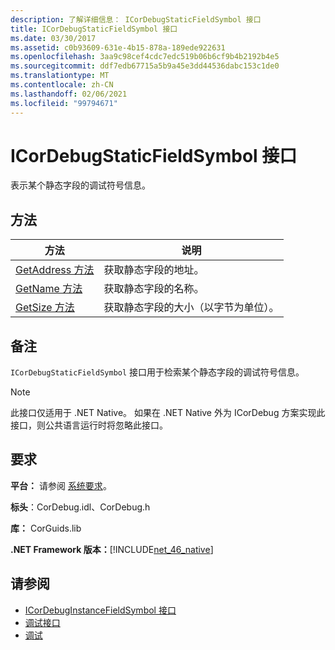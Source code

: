 ```yaml
---
description: 了解详细信息： ICorDebugStaticFieldSymbol 接口
title: ICorDebugStaticFieldSymbol 接口
ms.date: 03/30/2017
ms.assetid: c0b93609-631e-4b15-878a-189ede922631
ms.openlocfilehash: 3aa9c98cef4cdc7edc519b06b6cf9b4b2192b4e5
ms.sourcegitcommit: ddf7edb67715a5b9a45e3dd44536dabc153c1de0
ms.translationtype: MT
ms.contentlocale: zh-CN
ms.lasthandoff: 02/06/2021
ms.locfileid: "99794671"
---
```

# <a name="icordebugstaticfieldsymbol-interface"></a>ICorDebugStaticFieldSymbol 接口

表示某个静态字段的调试符号信息。  
  
## <a name="methods"></a>方法  
  
|方法|说明|  
|------------|-----------------|  
|[GetAddress 方法](icordebugstaticfieldsymbol-getaddress-method.md)|获取静态字段的地址。|  
|[GetName 方法](icordebugstaticfieldsymbol-getname-method.md)|获取静态字段的名称。|  
|[GetSize 方法](icordebugstaticfieldsymbol-getsize-method.md)|获取静态字段的大小（以字节为单位）。|  
  
## <a name="remarks"></a>备注  

 `ICorDebugStaticFieldSymbol` 接口用于检索某个静态字段的调试符号信息。  
  
> [!NOTE]
> 此接口仅适用于 .NET Native。 如果在 .NET Native 外为 ICorDebug 方案实现此接口，则公共语言运行时将忽略此接口。  
  
## <a name="requirements"></a>要求  

 **平台：** 请参阅 [系统要求](../../get-started/system-requirements.md)。  
  
 **标头**：CorDebug.idl、CorDebug.h  
  
 **库：** CorGuids.lib  
  
 **.NET Framework 版本：**[!INCLUDE[net_46_native](../../../../includes/net-46-native-md.md)]  
  
## <a name="see-also"></a>请参阅

- [ICorDebugInstanceFieldSymbol 接口](icordebuginstancefieldsymbol-interface.md)
- [调试接口](debugging-interfaces.md)
- [调试](index.md)
